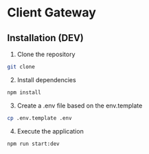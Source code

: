 # Client Gateway

## Installation (DEV)

1. Clone the repository

```bash
git clone
```

2. Install dependencies

```bash
npm install
```

3. Create a .env file based on the env.template

```bash
cp .env.template .env
```

4. Execute the application

```bash
npm run start:dev
```

